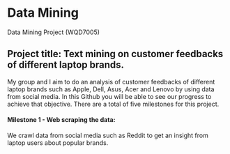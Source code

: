 # Data Mining
Data Mining Project (WQD7005)

## Project title: Text mining on customer feedbacks of different laptop brands.

My group and I aim to do an analysis of customer feedbacks of different laptop brands such as Apple, Dell, Asus, Acer and Lenovo by using data from social media. In this Github you will be able to see our progress to achieve that objective. There are a total of five milestones for this project.

#### Milestone 1 - Web scraping the data:

We crawl data from social media such as Reddit to get an insight from laptop users about popular brands.
